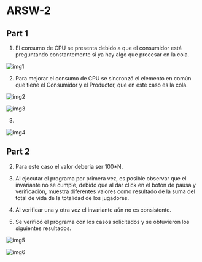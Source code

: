 # ARSW-2
## Part 1
1.  El consumo de CPU  se presenta debido a que el consumidor está preguntando constantemente si ya hay algo que procesar en la cola.

![img1](https://user-images.githubusercontent.com/48091585/73452846-c759c480-4338-11ea-8881-269b8e19d15b.PNG)

2.  Para mejorar el consumo de CPU  se sincronzó el elemento en común que tiene el Consumidor y el Productor, que en este caso es la cola.

![img2](https://user-images.githubusercontent.com/48091585/73459624-3210fd00-4345-11ea-953a-f3b898790abc.PNG)

![img3](https://user-images.githubusercontent.com/48091585/73459629-34735700-4345-11ea-8bee-dca4a7ef27ee.PNG)

3.  

![img4](https://user-images.githubusercontent.com/48091585/73884491-f9d15900-4833-11ea-81d0-b2990c562491.png)


## Part 2

2.  Para este caso el valor deberia ser 100*N.

3.  Al ejecutar el programa por primera vez, es posible observar que el invariante no se cumple, debido que al dar click en el boton de pausa y verificación, muestra diferentes valores como resultado de la suma del total de vida de la totalidad de los jugadores.

5.  Al verificar una y otra vez el invariante aún no es consistente.

9. Se verificó el programa con los casos solicitados y se obtuvieron los siguientes resultados.


![img5](https://user-images.githubusercontent.com/48091585/73895176-ac151a80-484c-11ea-813f-17836c290e3e.png)



![img6](https://user-images.githubusercontent.com/48091585/73895192-ba633680-484c-11ea-952f-67657521649d.png)


